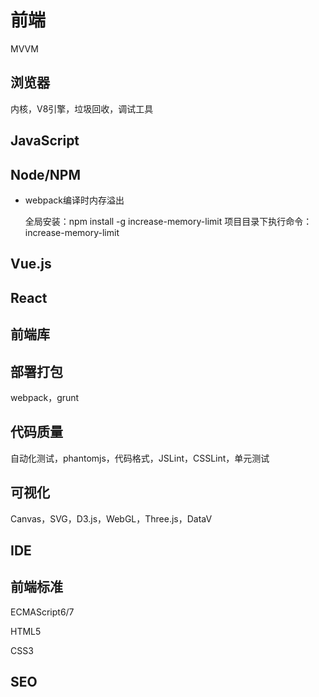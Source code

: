 # 前端

MVVM

## 浏览器

内核，V8引擎，垃圾回收，调试工具

## JavaScript

## Node/NPM

- webpack编译时内存溢出

    全局安装：npm install -g increase-memory-limit
    项目目录下执行命令：increase-memory-limit

## Vue.js

## React

## 前端库

## 部署打包

webpack，grunt

## 代码质量

自动化测试，phantomjs，代码格式，JSLint，CSSLint，单元测试

## 可视化

Canvas，SVG，D3.js，WebGL，Three.js，DataV

## IDE

## 前端标准

ECMAScript6/7

HTML5

CSS3

## SEO
